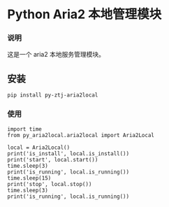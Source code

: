 # Python Aria2 本地管理模块

### 说明
这是一个 aria2 本地服务管理模块。

## 安装
```
pip install py-ztj-aria2local
```

### 使用
```
import time
from py_aria2local.aria2local import Aria2Local

local = Aria2Local()
print('is_install', local.is_install())
print('start', local.start())
time.sleep(3)
print('is_running', local.is_running())
time.sleep(15)
print('stop', local.stop())
time.sleep(3)
print('is_running', local.is_running())
```
